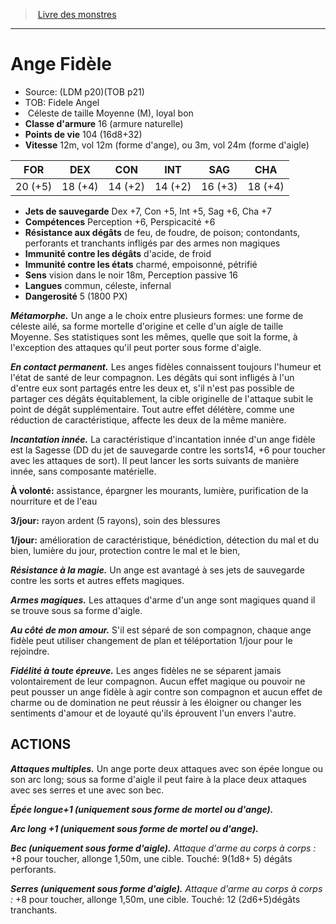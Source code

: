 ﻿> [Livre des monstres](tome_of_beasts.md)

---

# Ange Fidèle

- Source: (LDM p20)(TOB p21)
- TOB: Fidele Angel
-  Céleste de taille Moyenne (M), loyal bon
- **Classe d'armure** 16 (armure naturelle)
- **Points de vie** 104 (16d8+32)
- **Vitesse** 12m, vol 12m (forme d'ange), ou 3m, vol 24m (forme d'aigle)

|FOR|DEX|CON|INT|SAG|CHA|
|---|---|---|---|---|---|
|20 (+5)|18 (+4)|14 (+2)|14 (+2)|16 (+3)|18 (+4)|

- **Jets de sauvegarde** Dex +7, Con +5, Int +5, Sag +6, Cha +7
- **Compétences** Perception +6, Perspicacité +6
- **Résistance aux dégâts** de feu, de foudre, de poison; contondants, perforants et tranchants infligés par des armes non magiques
- **Immunité contre les dégâts** d'acide, de froid
- **Immunité contre les états** charmé, empoisonné, pétrifié
- **Sens** vision dans le noir 18m, Perception passive 16
- **Langues** commun, céleste, infernal
- **Dangerosité** 5 (1800 PX)

**_Métamorphe._** Un ange a le choix entre plusieurs formes: une forme de céleste ailé, sa forme mortelle d'origine et celle d'un aigle de taille Moyenne. Ses statistiques sont les mêmes, quelle que soit la forme, à l'exception des attaques qu'il peut porter sous forme d'aigle.

**_En contact permanent._** Les anges fidèles connaissent toujours l'humeur et l'état de santé de leur compagnon. Les dégâts qui sont infligés à l'un d'entre eux sont partagés entre les deux et, s'il n'est pas possible de partager ces dégâts équitablement, la cible originelle de l'attaque subit le point de dégât supplémentaire. Tout autre effet délétère, comme une réduction de caractéristique, affecte les deux de la même manière.

**_Incantation innée._** La caractéristique d'incantation innée d'un ange fidèle est la Sagesse (DD du jet de sauvegarde contre les sorts14, +6 pour toucher avec les attaques de sort). Il peut lancer les sorts suivants de manière innée, sans composante matérielle.

**À volonté:** assistance, épargner les mourants, lumière, purification de la nourriture et de l'eau

**3/jour:** rayon ardent (5 rayons), soin des blessures

**1/jour:** amélioration de caractéristique, bénédiction, détection du mal et du bien, lumière du jour, protection contre le mal et le bien,

**_Résistance à la magie._** Un ange est avantagé à ses jets de sauvegarde contre les sorts et autres effets magiques.

**_Armes magiques._** Les attaques d'arme d'un ange sont magiques quand il se trouve sous sa forme d'aigle.

**_Au côté de mon amour._** S'il est séparé de son compagnon, chaque ange fidèle peut utiliser changement de plan et téléportation 1/jour pour le rejoindre.

**_Fidélité à toute épreuve._** Les anges fidèles ne se séparent jamais volontairement de leur compagnon. Aucun effet magique ou pouvoir ne peut pousser un ange fidèle à agir contre son compagnon et aucun effet de charme ou de domination ne peut réussir à les éloigner ou changer les sentiments d'amour et de loyauté qu'ils éprouvent l'un envers l'autre.

## ACTIONS

**_Attaques multiples._** Un ange porte deux attaques avec son épée longue ou son arc long; sous sa forme d'aigle il peut faire à la place deux attaques avec ses serres et une avec son bec.

**_Épée longue+1 (uniquement sous forme de mortel ou d'ange)._**

**_Arc long +1 (uniquement sous forme de mortel ou d'ange)._**

**_Bec (uniquement sous forme d'aigle)._** _Attaque d'arme au corps à corps :_ +8 pour toucher, allonge 1,50m, une cible. Touché: 9(1d8+ 5) dégâts perforants.

**_Serres (uniquement sous forme d'aigle)._** _Attaque d'arme au corps à corps :_ +8 pour toucher, allonge 1,50m, une cible. Touché: 12 (2d6+5)dégâts tranchants.

